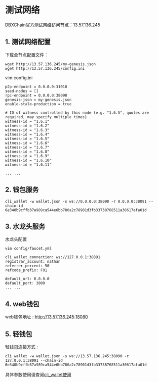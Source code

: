 
# 测试网络

DBXChain官方测试网络访问节点：13.57.136.245

## 1. 测试网络配置

下载全节点配置文件：
```
wget http://13.57.136.245/my-genesis.json
wget http://13.57.136.245/config.ini
```

vim config.ini
```
p2p-endpoint = 0.0.0.0:31010
seed-nodes = []
rpc-endpoint = 0.0.0.0:38090
genesis-json = my-genesis.json
enable-stale-production = true

# ID of witness controlled by this node (e.g. "1.6.5", quotes are required, may specify multiple times)
witness-id = "1.6.1"
witness-id = "1.6.2"
witness-id = "1.6.3"
witness-id = "1.6.4"
witness-id = "1.6.5"
witness-id = "1.6.6"
witness-id = "1.6.7"
witness-id = "1.6.8"
witness-id = "1.6.9"
witness-id = "1.6.10"
witness-id = "1.6.11"

... ...
```


## 2. 钱包服务

```
cli_wallet -w wallet.json -s ws://0.0.0.0:38090 -r 0.0.0.0:38091 --chain-id 6e340b9cffb37a989ca544e6bb780a2c78901d3fb33738768511a30617afa01d
```

## 3. 水龙头服务

水龙头配置

`vim config/faucet.yml`

```
cli_wallet_connection: ws://127.0.0.1:38091
registrar_account: nathan
referrer_percent: 50
refcode_prefix: F01

default_url: 0.0.0.0
default_port: 3000
... ...
```

## 4. web钱包

web钱包地址 : http://13.57.136.245:18080

## 5. 轻钱包

轻钱包连接方式 : 

```
cli_wallet -w wallet.json -s ws://13.57.136.245:38090 -r 127.0.0.1:38091 --chain-id 6e340b9cffb37a989ca544e6bb780a2c78901d3fb33738768511a30617afa01d
```

具体参数使用请查阅[cli_wallet使用](../node/cmd/cli_wallet.md)
